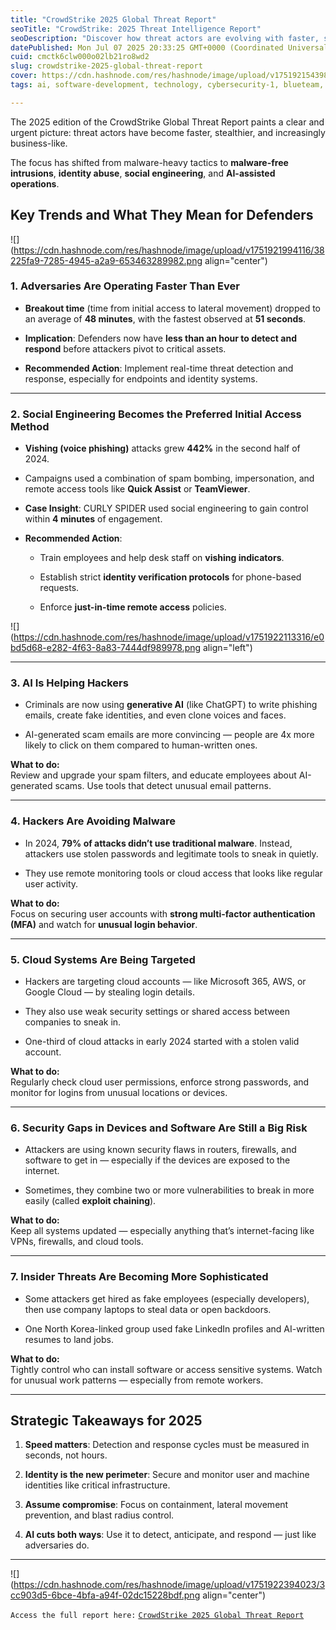 ```yaml
---
title: "CrowdStrike 2025 Global Threat Report"
seoTitle: "CrowdStrike: 2025 Threat Intelligence Report"
seoDescription: "Discover how threat actors are evolving with faster, stealthier tactics and AI, as detailed in CrowdStrike's 2025 Global Threat Report"
datePublished: Mon Jul 07 2025 20:33:25 GMT+0000 (Coordinated Universal Time)
cuid: cmctk6clw000o02lb21ro8wd2
slug: crowdstrike-2025-global-threat-report
cover: https://cdn.hashnode.com/res/hashnode/image/upload/v1751921543985/c77c945c-141b-443b-9247-94f1a9045faf.png
tags: ai, software-development, technology, cybersecurity-1, blueteam, threatdetection, crowdstrike

---
```


The 2025 edition of the CrowdStrike Global Threat Report paints a clear and urgent picture: threat actors have become faster, stealthier, and increasingly business-like.

The focus has shifted from malware-heavy tactics to **malware-free intrusions**, **identity abuse**, **social engineering**, and **AI-assisted operations**.

## Key Trends and What They Mean for Defenders

![](https://cdn.hashnode.com/res/hashnode/image/upload/v1751921994116/38225fa9-7285-4945-a2a9-653463289982.png align="center")

### 1\. Adversaries Are Operating Faster Than Ever

* **Breakout time** (time from initial access to lateral movement) dropped to an average of **48 minutes**, with the fastest observed at **51 seconds**.
    
* **Implication**: Defenders now have **less than an hour to detect and respond** before attackers pivot to critical assets.
    
* **Recommended Action**: Implement real-time threat detection and response, especially for endpoints and identity systems.
    

---

### 2\. Social Engineering Becomes the Preferred Initial Access Method

* **Vishing (voice phishing)** attacks grew **442%** in the second half of 2024.
    
* Campaigns used a combination of spam bombing, impersonation, and remote access tools like **Quick Assist** or **TeamViewer**.
    
* **Case Insight**: CURLY SPIDER used social engineering to gain control within **4 minutes** of engagement.
    
* **Recommended Action**:
    
    * Train employees and help desk staff on **vishing indicators**.
        
    * Establish strict **identity verification protocols** for phone-based requests.
        
    * Enforce **just-in-time remote access** policies.
        

![](https://cdn.hashnode.com/res/hashnode/image/upload/v1751922113316/e0bd5d68-e282-4f63-8a83-7444df989978.png align="left")

---

### 3\. AI Is Helping Hackers

* Criminals are now using **generative AI** (like ChatGPT) to write phishing emails, create fake identities, and even clone voices and faces.
    
* AI-generated scam emails are more convincing — people are 4x more likely to click on them compared to human-written ones.
    

**What to do:**  
Review and upgrade your spam filters, and educate employees about AI-generated scams. Use tools that detect unusual email patterns.

---

### 4\. Hackers Are Avoiding Malware

* In 2024, **79% of attacks didn’t use traditional malware**. Instead, attackers use stolen passwords and legitimate tools to sneak in quietly.
    
* They use remote monitoring tools or cloud access that looks like regular user activity.
    

**What to do:**  
Focus on securing user accounts with **strong multi-factor authentication (MFA)** and watch for **unusual login behavior**.

---

### 5\. Cloud Systems Are Being Targeted

* Hackers are targeting cloud accounts — like Microsoft 365, AWS, or Google Cloud — by stealing login details.
    
* They also use weak security settings or shared access between companies to sneak in.
    
* One-third of cloud attacks in early 2024 started with a stolen valid account.
    

**What to do:**  
Regularly check cloud user permissions, enforce strong passwords, and monitor for logins from unusual locations or devices.

---

### 6\. Security Gaps in Devices and Software Are Still a Big Risk

* Attackers are using known security flaws in routers, firewalls, and software to get in — especially if the devices are exposed to the internet.
    
* Sometimes, they combine two or more vulnerabilities to break in more easily (called **exploit chaining**).
    

**What to do:**  
Keep all systems updated — especially anything that’s internet-facing like VPNs, firewalls, and cloud tools.

---

### 7\. Insider Threats Are Becoming More Sophisticated

* Some attackers get hired as fake employees (especially developers), then use company laptops to steal data or open backdoors.
    
* One North Korea-linked group used fake LinkedIn profiles and AI-written resumes to land jobs.
    

**What to do:**  
Tightly control who can install software or access sensitive systems. Watch for unusual work patterns — especially from remote workers.

---

## Strategic Takeaways for 2025

1. **Speed matters**: Detection and response cycles must be measured in seconds, not hours.
    
2. **Identity is the new perimeter**: Secure and monitor user and machine identities like critical infrastructure.
    
3. **Assume compromise**: Focus on containment, lateral movement prevention, and blast radius control.
    
4. **AI cuts both ways**: Use it to detect, anticipate, and respond — just like adversaries do.
    

---

![](https://cdn.hashnode.com/res/hashnode/image/upload/v1751922394023/3cc903d5-6bce-4bfa-a94f-02dc15228bdf.png align="center")

`Access the full report here:` [`CrowdStrike 2025 Global Threat Report`](https://www.crowdstrike.com/en-us/global-threat-report/)